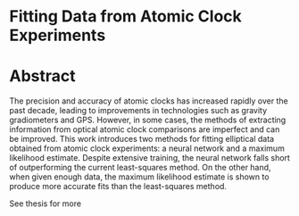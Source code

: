 # Fitting Data from Atomic Clock Experiments
# Abstract 
The precision and accuracy of atomic clocks has increased rapidly over the past
decade, leading to improvements in technologies such as gravity gradiometers and
GPS. However, in some cases, the methods of extracting information from optical
atomic clock comparisons are imperfect and can be improved. This work introduces
two methods for fitting elliptical data obtained from atomic clock experiments: a
neural network and a maximum likelihood estimate. Despite extensive training,
the neural network falls short of outperforming the current least-squares method.
On the other hand, when given enough data, the maximum likelihood estimate is
shown to produce more accurate fits than the least-squares method.

See thesis for more
